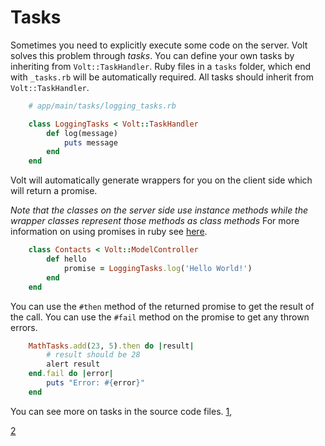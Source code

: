 # Tasks

Sometimes you need to explicitly execute some code on the server. Volt solves this problem through *tasks*. You can define your own tasks by inheriting from ```Volt::TaskHandler```. Ruby files in a ```tasks``` folder, which end with ```_tasks.rb``` will be automatically required.  All tasks should inherit from ```Volt::TaskHandler```.

```ruby
    # app/main/tasks/logging_tasks.rb

    class LoggingTasks < Volt::TaskHandler
        def log(message)
            puts message
        end
    end
```

Volt will automatically generate wrappers for you on the client side which will return a promise.

*Note that the classes on the server side use instance methods while the wrapper classes represent those methods as class methods*  For more information on using promises in ruby see [here](http://opalrb.org/blog/2014/05/07/promises-in-opal/).

```ruby
    class Contacts < Volt::ModelController
        def hello
            promise = LoggingTasks.log('Hello World!')
        end
    end
```

You can use the ```#then``` method of the returned promise to get the result of the call.  You can use the ```#fail``` method on the promise to get any thrown errors.

```ruby
    MathTasks.add(23, 5).then do |result|
        # result should be 28
        alert result
    end.fail do |error|
        puts "Error: #{error}"
    end
```

You can see more on tasks in the source code files.
[1](http://www.github.com/voltrb/volt/tree/master/lib/volt/tasks),

[2](http://www.github.com/voltrb/volt/tree/master/app/volt/tasks)

